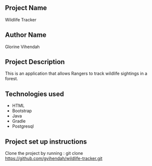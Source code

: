 ## Project Name
Wildlife Tracker

## Author Name
Glorine Vihendah

## Project Description
This is an application that allows Rangers to track wildlife sightings in a forest.

## Technologies used
- HTML
- Bootstrap
- Java
- Gradle
- Postgresql
## Project set up instructions
Clone the project by running : git clone https://github.com/gvihendah/wildlife-tracker.git